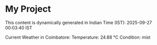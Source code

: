 # My Project

This content is dynamically generated in Indian Time (IST): 2025-09-27 00:03:40 IST


Current Weather in Coimbatore:
Temperature: 24.88 °C
Condition: mist
